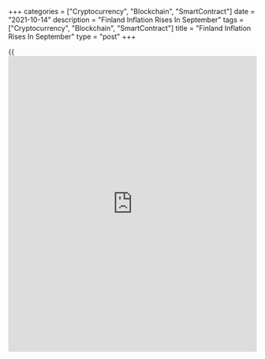 +++
categories = ["Cryptocurrency", "Blockchain", "SmartContract"]
date = "2021-10-14"
description = "Finland Inflation Rises In September"
tags = ["Cryptocurrency", "Blockchain", "SmartContract"]
title = "Finland Inflation Rises In September"
type = "post"
+++

{{<iframe id="large-banner" src="https://www.bounty.group/#slide=4.0" width="100%" height="600" scrolling="no" style="border: 0px solid rgb(216, 221, 230); border-radius: 3px;">}}

Finland's consumer price inflation increased in September, data from
statistics Finland showed on Thursday.

The consumer prices increased 2.48 percent year-on-year in September,
following a 2.16 percent rise in August.

Prices of capital repair on detached houses, petrol, detached houses,
diesel, and renovation of blocks of flats had the largest upward impacts
on the consumer price index increased from a year ago.

On a monthly basis, consumer prices rose 0.31 percent in September,
following a 0.23 percent increase in the previous month.

The EU measure of harmonized index of consumer prices, or HICP, rose 0.2
percent monthly and increased 1.9 percent from a year ago in September.

For comments and feedback [contact](https://www.playgroundfx.com/contact/): editorial@rtt[news](https://www.letsplayfx.com/blog/forex-news-website/).com

[Economic News][1]

 **What parts of the world are seeing the best (and worst) economic
performances lately? Click[here][2] to check out our [Econ Scorecard][2]
and find out! See up-to-the-moment [ranking](https://www.playgroundfx.com/blog/crypto-exchange-ranking/)s for the best and worst
performers in [GDP][3], [unemployment rate][4], [inflation][5] and much
more.**

   1. www.rtt[news](https://www.letsplayfx.com/blog/forex-news-website/).com/Content/EconomicNews.aspx
   2. www.rtt[news](https://www.letsplayfx.com/blog/forex-news-website/).com/economic-scorecard/world-rank/unemployment-rate/highest-performance.aspx
   3. www.rtt[news](https://www.letsplayfx.com/blog/forex-news-website/).com/economic-scorecard/world-rank/GDP/highest-performance.aspx
   4. www.rtt[news](https://www.letsplayfx.com/blog/forex-news-website/).com/economic-scorecard/world-rank/unemployment-rate/lowest-performance.aspx
   5. www.rtt[news](https://www.letsplayfx.com/blog/forex-news-website/).com/economic-scorecard/world-rank/CPI/highest-performance.aspx
